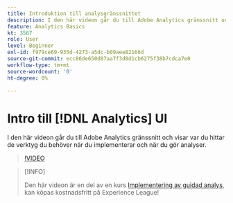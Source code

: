 ```yaml
---
title: Introduktion till analysgränssnittet
description: I den här videon går du till Adobe Analytics gränssnitt och visar var du hittar de verktyg du behöver när du implementerar och när du gör analyser.
feature: Analytics Basics
kt: 3567
role: User
level: Beginner
exl-id: f979ce69-935d-4273-a5dc-b09aee82166d
source-git-commit: ecc86de650d87aa7f3d8d1cb6275f38b7cdca7e0
workflow-type: tm+mt
source-wordcount: '0'
ht-degree: 0%

---
```


# Intro till [!DNL Analytics] UI

I den här videon går du till Adobe Analytics gränssnitt och visar var du hittar de verktyg du behöver när du implementerar och när du gör analyser.

>[!VIDEO](https://video.tv.adobe.com/v/28748/?quality=12&learn=on)

>[!INFO]
>
> Den här videon är en del av en kurs [Implementering av guidad analys](https://experienceleague.adobe.com/?recommended=Analytics-D-1-2019.1), kan köpas kostnadsfritt på Experience League!

